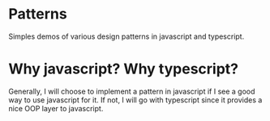 # Patterns
Simples demos of various design patterns in javascript and typescript. 

# Why javascript? Why typescript?
Generally, I will choose to implement a pattern in javascript if I see a good way to use javascript for it.
If not, I will go with typescript since it provides a nice OOP layer to javascript. 
